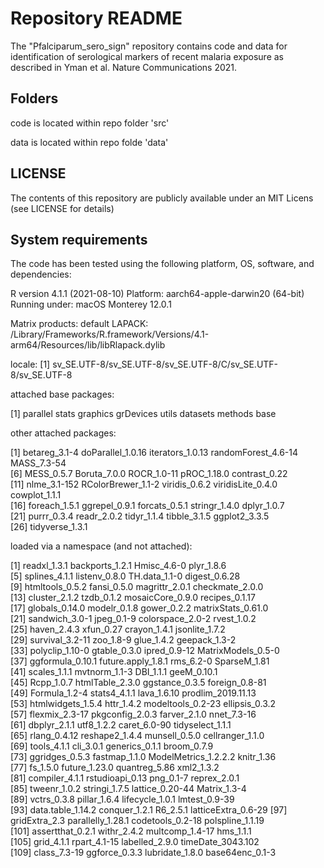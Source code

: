 # Repository README

The "Pfalciparum_sero_sign" repository contains code and data for identification of serological markers of recent malaria exposure as described in 
Yman et al. Nature Communications 2021.

## Folders

code is located within repo folder 'src'

data is located within repo folde 'data'

## LICENSE

The contents of this repository are publicly available under an MIT Licens (see LICENSE for details)

## System requirements

The code has been tested using the following platform, OS, software, and dependencies:

R version 4.1.1 (2021-08-10)
Platform: aarch64-apple-darwin20 (64-bit)
Running under: macOS Monterey 12.0.1

Matrix products: default
LAPACK: /Library/Frameworks/R.framework/Versions/4.1-arm64/Resources/lib/libRlapack.dylib

locale:
[1] sv_SE.UTF-8/sv_SE.UTF-8/sv_SE.UTF-8/C/sv_SE.UTF-8/sv_SE.UTF-8

attached base packages:

[1] parallel  stats     graphics  grDevices utils     datasets  methods   base     

other attached packages:

 [1] betareg_3.1-4       doParallel_1.0.16   iterators_1.0.13    randomForest_4.6-14 MASS_7.3-54        
 [6] MESS_0.5.7          Boruta_7.0.0        ROCR_1.0-11         pROC_1.18.0         contrast_0.22      
[11] nlme_3.1-152        RColorBrewer_1.1-2  viridis_0.6.2       viridisLite_0.4.0   cowplot_1.1.1      
[16] foreach_1.5.1       ggrepel_0.9.1       forcats_0.5.1       stringr_1.4.0       dplyr_1.0.7        
[21] purrr_0.3.4         readr_2.0.2         tidyr_1.1.4         tibble_3.1.5        ggplot2_3.3.5      
[26] tidyverse_1.3.1    

loaded via a namespace (and not attached):

  [1] readxl_1.3.1         backports_1.2.1      Hmisc_4.6-0          plyr_1.8.6          
  [5] splines_4.1.1        listenv_0.8.0        TH.data_1.1-0        digest_0.6.28       
  [9] htmltools_0.5.2      fansi_0.5.0          magrittr_2.0.1       checkmate_2.0.0     
 [13] cluster_2.1.2        tzdb_0.1.2           mosaicCore_0.9.0     recipes_0.1.17      
 [17] globals_0.14.0       modelr_0.1.8         gower_0.2.2          matrixStats_0.61.0  
 [21] sandwich_3.0-1       jpeg_0.1-9           colorspace_2.0-2     rvest_1.0.2         
 [25] haven_2.4.3          xfun_0.27            crayon_1.4.1         jsonlite_1.7.2      
 [29] survival_3.2-11      zoo_1.8-9            glue_1.4.2           geepack_1.3-2       
 [33] polyclip_1.10-0      gtable_0.3.0         ipred_0.9-12         MatrixModels_0.5-0  
 [37] ggformula_0.10.1     future.apply_1.8.1   rms_6.2-0            SparseM_1.81        
 [41] scales_1.1.1         mvtnorm_1.1-3        DBI_1.1.1            geeM_0.10.1         
 [45] Rcpp_1.0.7           htmlTable_2.3.0      ggstance_0.3.5       foreign_0.8-81      
 [49] Formula_1.2-4        stats4_4.1.1         lava_1.6.10          prodlim_2019.11.13  
 [53] htmlwidgets_1.5.4    httr_1.4.2           modeltools_0.2-23    ellipsis_0.3.2      
 [57] flexmix_2.3-17       pkgconfig_2.0.3      farver_2.1.0         nnet_7.3-16         
 [61] dbplyr_2.1.1         utf8_1.2.2           caret_6.0-90         tidyselect_1.1.1    
 [65] rlang_0.4.12         reshape2_1.4.4       munsell_0.5.0        cellranger_1.1.0    
 [69] tools_4.1.1          cli_3.0.1            generics_0.1.1       broom_0.7.9         
 [73] ggridges_0.5.3       fastmap_1.1.0        ModelMetrics_1.2.2.2 knitr_1.36          
 [77] fs_1.5.0             future_1.23.0        quantreg_5.86        xml2_1.3.2          
 [81] compiler_4.1.1       rstudioapi_0.13      png_0.1-7            reprex_2.0.1        
 [85] tweenr_1.0.2         stringi_1.7.5        lattice_0.20-44      Matrix_1.3-4        
 [89] vctrs_0.3.8          pillar_1.6.4         lifecycle_1.0.1      lmtest_0.9-39       
 [93] data.table_1.14.2    conquer_1.2.1        R6_2.5.1             latticeExtra_0.6-29
 [97] gridExtra_2.3        parallelly_1.28.1    codetools_0.2-18     polspline_1.1.19    
[101] assertthat_0.2.1     withr_2.4.2          multcomp_1.4-17      hms_1.1.1           
[105] grid_4.1.1           rpart_4.1-15         labelled_2.9.0       timeDate_3043.102   
[109] class_7.3-19         ggforce_0.3.3        lubridate_1.8.0      base64enc_0.1-3
